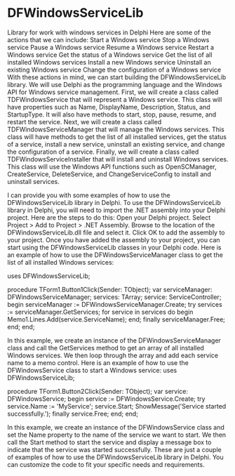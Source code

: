 # DFWindowsServiceLib
Library for work with windows services in Delphi
Here are some of the actions that we can include:
Start a Windows service
Stop a Windows service
Pause a Windows service
Resume a Windows service
Restart a Windows service
Get the status of a Windows service
Get the list of all installed Windows services
Install a new Windows service
Uninstall an existing Windows service
Change the configuration of a Windows service
With these actions in mind, we can start building the DFWindowsServiceLib library. We will use Delphi as the programming language and the Windows API for Windows service management.
First, we will create a class called TDFWindowsService that will represent a Windows service. This class will have properties such as Name, DisplayName, Description, Status, and StartupType. It will also have methods to start, stop, pause, resume, and restart the service.
Next, we will create a class called TDFWindowsServiceManager that will manage the Windows services. This class will have methods to get the list of all installed services, get the status of a service, install a new service, uninstall an existing service, and change the configuration of a service.
Finally, we will create a class called TDFWindowsServiceInstaller that will install and uninstall Windows services. This class will use the Windows API functions such as OpenSCManager, CreateService, DeleteService, and ChangeServiceConfig to install and uninstall services.

I can provide you with some examples of how to use the DFWindowsServiceLib library in Delphi.
To use the DFWindowsServiceLib library in Delphi, you will need to import the .NET assembly into your Delphi project. Here are the steps to do this:
Open your Delphi project.
Select Project > Add to Project > .NET Assembly.
Browse to the location of the DFWindowsServiceLib.dll file and select it.
Click OK to add the assembly to your project.
Once you have added the assembly to your project, you can start using the DFWindowsServiceLib classes in your Delphi code.
Here is an example of how to use the DFWindowsServiceManager class to get the list of all installed Windows services:

uses
  DFWindowsServiceLib;

procedure TForm1.Button1Click(Sender: TObject);
var
  serviceManager: DFWindowsServiceManager;
  services: TArray<ServiceController>;
  service: ServiceController;
begin
  serviceManager := DFWindowsServiceManager.Create;
  try
    services := serviceManager.GetServices;
    for service in services do
    begin
      Memo1.Lines.Add(service.ServiceName);
    end;
  finally
    serviceManager.Free;
  end;
end;

  
In this example, we create an instance of the DFWindowsServiceManager class and call the GetServices method to get an array of all installed Windows services. We then loop through the array and add each service name to a memo control.
Here is an example of how to use the DFWindowsService class to start a Windows service:
  uses
  DFWindowsServiceLib;

procedure TForm1.Button2Click(Sender: TObject);
var
  service: DFWindowsService;
begin
  service := DFWindowsService.Create;
  try
    service.Name := 'MyService';
    service.Start;
    ShowMessage('Service started successfully.');
  finally
    service.Free;
  end;
end;

  In this example, we create an instance of the DFWindowsService class and set the Name property to the name of the service we want to start. We then call the Start method to start the service and display a message box to indicate that the service was started successfully.
These are just a couple of examples of how to use the DFWindowsServiceLib library in Delphi. You can customize the code to fit your specific needs and requirements.
  
